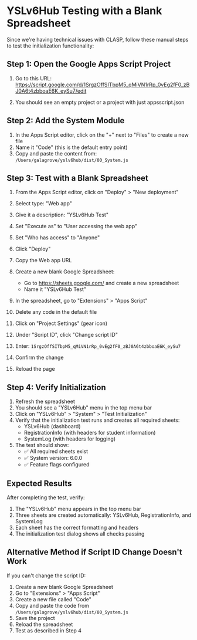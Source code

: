 # YSLv6Hub Testing with a Blank Spreadsheet

Since we're having technical issues with CLASP, follow these manual steps to test the initialization functionality:

## Step 1: Open the Google Apps Script Project

1. Go to this URL:
   https://script.google.com/d/1SrgzOffSITbpM5_qMiVN1rRp_0vEg2fF0_zBJ0A6t4zbboaE6K_eySu7/edit

2. You should see an empty project or a project with just appsscript.json

## Step 2: Add the System Module

1. In the Apps Script editor, click on the "+" next to "Files" to create a new file
2. Name it "Code" (this is the default entry point)
3. Copy and paste the content from:
   `/Users/galagrove/yslv6hub/dist/00_System.js`

## Step 3: Test with a Blank Spreadsheet

1. From the Apps Script editor, click on "Deploy" > "New deployment"
2. Select type: "Web app"
3. Give it a description: "YSLv6Hub Test"
4. Set "Execute as" to "User accessing the web app"
5. Set "Who has access" to "Anyone"
6. Click "Deploy"
7. Copy the Web app URL

8. Create a new blank Google Spreadsheet:
   - Go to https://sheets.google.com/ and create a new spreadsheet
   - Name it "YSLv6Hub Test"

9. In the spreadsheet, go to "Extensions" > "Apps Script"
10. Delete any code in the default file
11. Click on "Project Settings" (gear icon)
12. Under "Script ID", click "Change script ID"
13. Enter: `1SrgzOffSITbpM5_qMiVN1rRp_0vEg2fF0_zBJ0A6t4zbboaE6K_eySu7`
14. Confirm the change
15. Reload the page

## Step 4: Verify Initialization

1. Refresh the spreadsheet
2. You should see a "YSLv6Hub" menu in the top menu bar
3. Click on "YSLv6Hub" > "System" > "Test Initialization"
4. Verify that the initialization test runs and creates all required sheets:
   - YSLv6Hub (dashboard)
   - RegistrationInfo (with headers for student information)
   - SystemLog (with headers for logging)
5. The test should show:
   - ✅ All required sheets exist
   - ✅ System version: 6.0.0
   - ✅ Feature flags configured

## Expected Results

After completing the test, verify:

1. The "YSLv6Hub" menu appears in the top menu bar
2. Three sheets are created automatically: YSLv6Hub, RegistrationInfo, and SystemLog
3. Each sheet has the correct formatting and headers
4. The initialization test dialog shows all checks passing

## Alternative Method if Script ID Change Doesn't Work

If you can't change the script ID:

1. Create a new blank Google Spreadsheet
2. Go to "Extensions" > "Apps Script"
3. Create a new file called "Code"
4. Copy and paste the code from `/Users/galagrove/yslv6hub/dist/00_System.js`
5. Save the project
6. Reload the spreadsheet
7. Test as described in Step 4